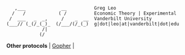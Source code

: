 <title>Greg Leo</title>

       ,___             __          Greg Leo
      /   /            ( /          Economic Theory | Experimental
     /  ___   _  _,     /    _  __  Vanderbilt University
    (___// (_(/_(_)_  (/___/(/_(_)  g|dot|leo|at|vanderbilt|dot|edu
                 /|                 
                (/                
  
**Other protocols** | [Gopher](gopher://gopher.gregcleo.com:70/) | 
